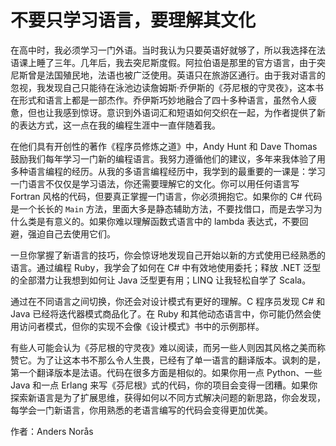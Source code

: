# 不要只学习语言，要理解其文化

在高中时，我必须学习一门外语。当时我认为只要英语好就够了，所以我选择在法语课上睡了三年。几年后，我去突尼斯度假。阿拉伯语是那里的官方语言，由于突尼斯曾是法国殖民地，法语也被广泛使用。英语只在旅游区通行。由于我对语言的忽视，我发现自己只能待在泳池边读詹姆斯·乔伊斯的《芬尼根的守灵夜》，这本书在形式和语言上都是一部杰作。乔伊斯巧妙地融合了四十多种语言，虽然令人疲惫，但也让我感到惊讶。意识到外语词汇和短语如何交织在一起，为作者提供了新的表达方式，这一点在我的编程生涯中一直伴随着我。

在他们具有开创性的著作《程序员修炼之道》中，Andy Hunt 和 Dave Thomas 鼓励我们每年学习一门新的编程语言。我努力遵循他们的建议，多年来我体验了用多种语言编程的经历。从我的多语言编程经历中，我学到的最重要的一课是：学习一门语言不仅仅是学习语法，你还需要理解它的文化。你可以用任何语言写 Fortran 风格的代码，但要真正掌握一门语言，你必须拥抱它。如果你的 C# 代码是一个长长的 `Main` 方法，里面大多是静态辅助方法，不要找借口，而是去学习为什么类是有意义的。如果你难以理解函数式语言中的 lambda 表达式，不要回避，强迫自己去使用它们。

一旦你掌握了新语言的技巧，你会惊讶地发现自己开始以新的方式使用已经熟悉的语言。通过编程 Ruby，我学会了如何在 C# 中有效地使用委托；释放 .NET 泛型的全部潜力让我想到如何让 Java 泛型更有用；LINQ 让我轻松自学了 Scala。

通过在不同语言之间切换，你还会对设计模式有更好的理解。C 程序员发现 C# 和 Java 已经将迭代器模式商品化了。在 Ruby 和其他动态语言中，你可能仍然会使用访问者模式，但你的实现不会像《设计模式》书中的示例那样。

有些人可能会认为《芬尼根的守灵夜》难以阅读，而另一些人则因其风格之美而称赞它。为了让这本书不那么令人生畏，已经有了单一语言的翻译版本。讽刺的是，第一个翻译版本是法语。代码在很多方面是相似的。如果你用一点 Python、一些 Java 和一点 Erlang 来写《芬尼根》式的代码，你的项目会变得一团糟。如果你探索新语言是为了扩展思维，获得如何以不同方式解决问题的新思路，你会发现，每学会一门新语言，你用熟悉的老语言编写的代码会变得更加优美。

作者：Anders Norås